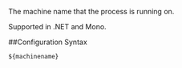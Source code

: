 The machine name that the process is running on. 

Supported in .NET and Mono.

##Configuration Syntax
```
${machinename}
```